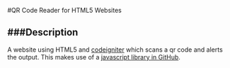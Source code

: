 #QR Code Reader for HTML5 Websites

###Description
--------------
A website using HTML5 and [codeigniter](https://codeigniter.com) which scans a qr code and alerts the output. This makes use of a [javascript library in GitHub](https://github.com/dwa012/html5-qrcode). 